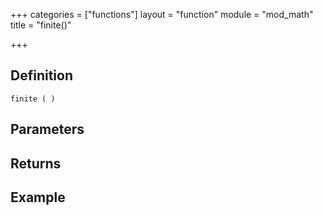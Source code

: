 +++
categories = ["functions"]
layout = "function"
module = "mod_math"
title = "finite()"

+++

## Definition

    finite ( )

## Parameters

## Returns

## Example
